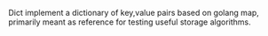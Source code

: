 Dict implement a dictionary of key,value pairs based on golang map,
primarily meant as reference for testing useful storage algorithms.
